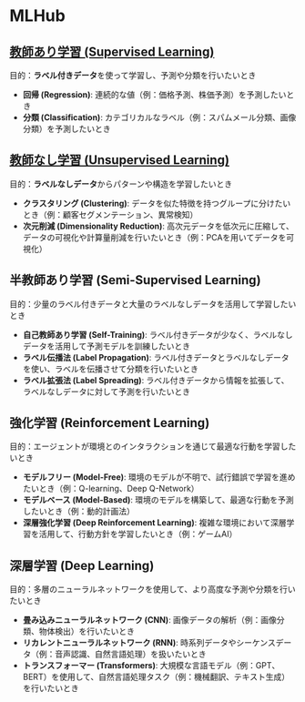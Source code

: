 # MLHub

## [教師あり学習 (Supervised Learning)](https://github.com/kodaimura/AIHub/blob/main/docs/Supervised/README.md)
目的：**ラベル付きデータ**を使って学習し、予測や分類を行いたいとき
- **回帰 (Regression)**: 連続的な値（例：価格予測、株価予測）を予測したいとき
- **分類 (Classification)**: カテゴリカルなラベル（例：スパムメール分類、画像分類）を予測したいとき

## [教師なし学習 (Unsupervised Learning)](https://github.com/kodaimura/AIHub/blob/main/docs/Unsupervised/README.md)
目的：**ラベルなしデータ**からパターンや構造を学習したいとき
- **クラスタリング (Clustering)**: データを似た特徴を持つグループに分けたいとき（例：顧客セグメンテーション、異常検知）
- **次元削減 (Dimensionality Reduction)**: 高次元データを低次元に圧縮して、データの可視化や計算量削減を行いたいとき（例：PCAを用いてデータを可視化）

## 半教師あり学習 (Semi-Supervised Learning)
目的：少量のラベル付きデータと大量のラベルなしデータを活用して学習したいとき
- **自己教師あり学習 (Self-Training)**: ラベル付きデータが少なく、ラベルなしデータを活用して予測モデルを訓練したいとき
- **ラベル伝播法 (Label Propagation)**: ラベル付きデータとラベルなしデータを使い、ラベルを伝播させて分類を行いたいとき
- **ラベル拡張法 (Label Spreading)**: ラベル付きデータから情報を拡張して、ラベルなしデータに対して予測を行いたいとき

## 強化学習 (Reinforcement Learning)
目的：エージェントが環境とのインタラクションを通じて最適な行動を学習したいとき
- **モデルフリー (Model-Free)**: 環境のモデルが不明で、試行錯誤で学習を進めたいとき（例：Q-learning、Deep Q-Network）
- **モデルベース (Model-Based)**: 環境のモデルを構築して、最適な行動を予測したいとき（例：動的計画法）
- **深層強化学習 (Deep Reinforcement Learning)**: 複雑な環境において深層学習を活用して、行動方針を学習したいとき（例：ゲームAI）

## 深層学習 (Deep Learning)
目的：多層のニューラルネットワークを使用して、より高度な予測や分類を行いたいとき
- **畳み込みニューラルネットワーク (CNN)**: 画像データの解析（例：画像分類、物体検出）を行いたいとき
- **リカレントニューラルネットワーク (RNN)**: 時系列データやシーケンスデータ（例：音声認識、自然言語処理）を扱いたいとき
- **トランスフォーマー (Transformers)**: 大規模な言語モデル（例：GPT、BERT）を使用して、自然言語処理タスク（例：機械翻訳、テキスト生成）を行いたいとき
